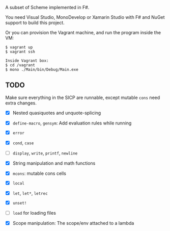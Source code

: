 A subset of Scheme implemented in F#.

You need Visual Studio, MonoDevelop or Xamarin Studio with F# and NuGet support to build this project.

Or you can provision the Vagrant machine, and run the program inside the VM:

```
$ vagrant up
$ vagrant ssh

Inside Vagrant box:
$ cd /vagrant
$ mono ./Main/bin/Debug/Main.exe
```

## TODO
Make sure everything in the SICP are runnable, except mutable `cons` need extra
changes.

- [X] Nested quasiquotes and unquote-splicing
- [X] `define-macro`, `gensym`: Add evaluation rules while running
- [X] `error`
- [X] `cond`, `case`
- [ ] `display`, `write`, `printf`, `newline`
- [X] String manipulation and math functions
- [X] `mcons`: mutable cons cells
- [X] `local`
- [X] `let`, `let*`, `letrec`
- [X] `unset!`
- [ ] `load` for loading files
- [X] Scope manipulation: The scope/env attached to a lambda


